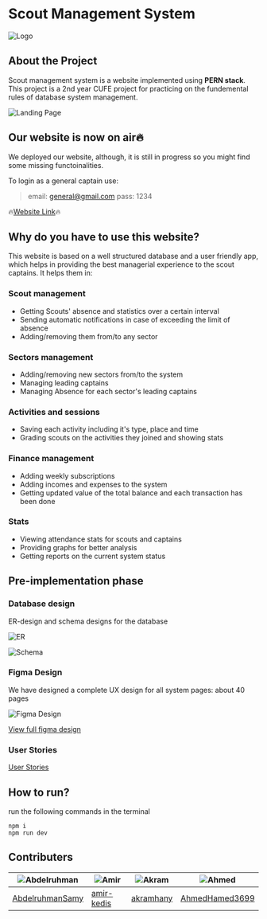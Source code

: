 # Scout Management System

![Logo](READMEImages/logo-ex.png)

## About the Project

Scout management system is a website implemented using **PERN stack**. This project is a 2nd year CUFE project for practicing on the fundemental rules of database system management.

![Landing Page](READMEImages/Landing%20Page%20Cropped.png)

## Our website is now on air🔥

We deployed our website, although, it is still in progress so you might find some missing functoinalities.

To login as a general captain use:

> email: general@gmail.com
> pass: 1234

🔥[Website Link](https://scouts-managment-system-development.onrender.com/)🔥

## Why do you have to use this website?

This website is based on a well structured database and a user friendly app, which helps in providing the best managerial experience to the scout captains. It helps them in:

### Scout management

- Getting Scouts' absence and statistics over a certain interval
- Sending automatic notifications in case of exceeding the limit of absence
- Adding/removing them from/to any sector

### Sectors management

- Adding/removing new sectors from/to the system
- Managing leading captains
- Managing Absence for each sector's leading captains

### Activities and sessions

- Saving each activity including it's type, place and time
- Grading scouts on the activities they joined and showing stats

### Finance management

- Adding weekly subscriptions
- Adding incomes and expenses to the system
- Getting updated value of the total balance and each transaction has been done

### Stats

- Viewing attendance stats for scouts and captains
- Providing graphs for better analysis
- Getting reports on the current system status

## Pre-implementation phase

### Database design

ER-design and schema designs for the database

![ER](READMEImages/scouts-managment-system-er-no-attr.drawio.png)

![Schema](READMEImages/Schema.jpg)

### Figma Design

We have designed a complete UX design for all system pages: about 40 pages

![Figma Design](READMEImages/FigmaDesign.png)

[View full figma design](https://www.figma.com/file/Yj8KCaGVDlDprgecgPdMwq/Scouts-Management-System?type=design&node-id=0%3A1&mode=design&t=rPMKLEZWaE6dBebp-1)

### User Stories

[User Stories](https://drive.google.com/file/d/1RwYU0OpM7EVVqLCTXDNxmlU7WgaKOdvz/view?usp=sharing)

## How to run?

run the following commands in the terminal

```
npm i
npm run dev
```

## Contributers

| ![Abdelruhman](https://avatars.githubusercontent.com/u/121282837?v=4) | ![Amir](https://avatars.githubusercontent.com/u/88613195?v=4) | ![Akram](https://avatars.githubusercontent.com/u/109467185?v=4) | ![Ahmed](https://avatars.githubusercontent.com/u/104217693?v=4) |
| --------------------------------------------------------------------- | ------------------------------------------------------------- | --------------------------------------------------------------- | --------------------------------------------------------------- |
| [AbdelruhmanSamy](https://github.com/AbdelruhmanSamy/)                | [amir-kedis](https://github.com/amir-kedis/)                  | [akramhany](https://github.com/akramhany/)                      | [AhmedHamed3699](https://github.com/AhmedHamed3699)             |
